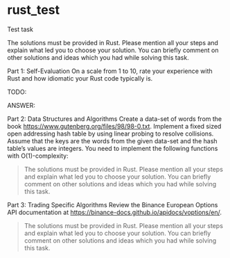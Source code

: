 # rust_test
Test task

The solutions must be provided in Rust. Please mention all your steps and explain what led you
to choose your solution. You can briefly comment on other solutions and ideas which you had while solving this task.

Part 1: Self-Evaluation
On a scale from 1 to 10, rate your experience with Rust and how idiomatic your Rust code typically is.

TODO:

ANSWER:

Part 2: Data Structures and Algorithms
Create a data-set of words from the book https://www.gutenberg.org/files/98/98-0.txt. Implement a fixed sized open addressing hash table by using linear probing to resolve collisions. Assume that the keys are the words from the given data-set and the hash table’s values are integers. You need to implement the following functions with O(1)-complexity:

> The solutions must be provided in Rust. Please mention all your steps and explain what led you
to choose your solution. You can briefly comment on other solutions and ideas which you had while solving this task.


Part 3: Trading Specific Algorithms
Review the Binance European Options API documentation at https://binance-docs.github.io/apidocs/voptions/en/.

> The solutions must be provided in Rust. Please mention all your steps and explain what led you
to choose your solution. You can briefly comment on other solutions and ideas which you had while solving this task.

